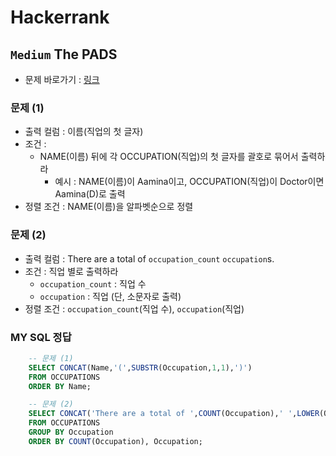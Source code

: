 
# Hackerrank
## `Medium` The PADS
* 문제 바로가기 : [링크](https://www.hackerrank.com/challenges/the-pads/problem?isFullScreen=true)
  
### 문제 (1)
* 출력 컬럼 : 이름(직업의 첫 글자)
* 조건 : 
  * NAME(이름) 뒤에 각 OCCUPATION(직업)의 첫 글자를 괄호로 묶어서 출력하라 
    * 예시 : NAME(이름)이 Aamina이고, OCCUPATION(직업)이 Doctor이면 Aamina(D)로 출력
* 정렬 조건 : NAME(이름)을 알파벳순으로 정렬

### 문제 (2)
* 출력 컬럼 : There are a total of `occupation_count` `occupation`s.
* 조건 : 직업 별로 출력하라 
  * `occupation_count` : 직업 수
  * `occupation` : 직업 (단, 소문자로 출력)
* 정렬 조건 : `occupation_count`(직업 수), `occupation`(직업)


### MY SQL 정답
```SQL
    -- 문제 (1)
    SELECT CONCAT(Name,'(',SUBSTR(Occupation,1,1),')')  
    FROM OCCUPATIONS
    ORDER BY Name;

    -- 문제 (2)
    SELECT CONCAT('There are a total of ',COUNT(Occupation),' ',LOWER(Occupation),'s.')  
    FROM OCCUPATIONS
    GROUP BY Occupation
    ORDER BY COUNT(Occupation), Occupation;

```
